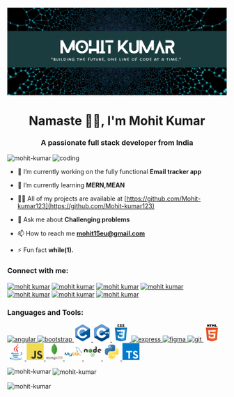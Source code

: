 ![logo](https://github.com/Mohit-kumar123/Mohit-kumar123/blob/main/IMG.png)
<h1 align="center">Namaste 🙏🏽, I'm Mohit Kumar</h1>
<h3 align="center">A passionate full stack developer from India</h3>
<img align="right" alt="coding" width="400" src="https://camo.githubusercontent.com/19db51af5f90f1b152bc0b9078f5fe97053955be5074f03f17019c70345bdcdb/68747470733a2f2f6d69726f2e6d656469756d2e636f6d2f6d61782f313336302f302a37513379765349765f7430696f4a2d5a2e676966">

<p align="left"> <img src="https://komarev.com/ghpvc/?username=mohit-kumar&label=Profile%20views&color=0e75b6&style=flat" alt="mohit-kumar" /> </p>

- 🔭 I’m currently working on the fully functional **Email tracker app**

- 🌱 I’m currently learning **MERN,MEAN**

- 👨‍💻 All of my projects are available at [https://github.com/Mohit-kumar123](https://github.com/Mohit-kumar123)

- 💬 Ask me about **Challenging problems**

- 📫 How to reach me **mohit15eu@gmail.com**

- ⚡ Fun fact **while(1).**

<h3 align="left">Connect with me:</h3>
<p align="left">
<a href="https://www.linkedin.com/in/mohit-kumar12/" target="blank"><img align="center" src="https://raw.githubusercontent.com/rahuldkjain/github-profile-readme-generator/master/src/images/icons/Social/linked-in-alt.svg" alt="mohit kumar" height="30" width="40" /></a>
<a href="https://stackoverflow.com/users/mohit kumar" target="blank"><img align="center" src="https://raw.githubusercontent.com/rahuldkjain/github-profile-readme-generator/master/src/images/icons/Social/stack-overflow.svg" alt="mohit kumar" height="30" width="40" /></a>
<a href="https://leetcode.com/Mohit-kumar123/" target="blank"><img align="center" src="https://raw.githubusercontent.com/rahuldkjain/github-profile-readme-generator/master/src/images/icons/Social/leet-code.svg" alt="mohit kumar" height="30" width="40" /></a>
<a href="https://www.codechef.com/users/mohit_8800" target="blank"><img align="center" src="https://encrypted-tbn0.gstatic.com/images?q=tbn:ANd9GcSmn5XbAfI-zooZ0V1R7L1mduFMIjJUgEhvkA&s" alt="mohit kumar" height="30" width="40" /></a>
<a href="https://codeforces.com/profile/mk0733922" target="blank"><img align="center" src="https://d1yjjnpx0p53s8.cloudfront.net/styles/logo-thumbnail/s3/062020/codeforces_logo.png?Qlx1_zCw.Q4T7PHPosbkLyNiBJQWX7GD&itok=6wPhjh1X" alt="mohit kumar" height="30" width="40" /></a>
<a href="https://www.geeksforgeeks.org/user/mohitkumar9989/" target="blank"><img align="center" src="https://media.geeksforgeeks.org/wp-content/cdn-uploads/gfg_200x200-min.png" alt="mohit kumar" height="30" width="40" /></a>
<a href="https://www.naukri.com/code360/profile/mohitkum" target="blank"><img align="center" src="https://files.codingninjas.in/ps-explore-home-address-11258.svg" alt="mohit kumar" height="30" width="40" /></a>


  
</p>

<h3 align="left">Languages and Tools:</h3>
<p align="left"> <a href="https://angular.io" target="_blank" rel="noreferrer"> <img src="https://angular.io/assets/images/logos/angular/angular.svg" alt="angular" width="40" height="40"/> </a> <a href="https://getbootstrap.com" target="_blank" rel="noreferrer"> <img src="https://e7.pngegg.com/pngimages/439/345/png-clipart-bootstrap-logo-thumbnail-tech-companies-thumbnail.png" alt="bootstrap" width="40" height="40"/> </a> <a href="https://www.cprogramming.com/" target="_blank" rel="noreferrer"> <img src="https://raw.githubusercontent.com/devicons/devicon/master/icons/c/c-original.svg" alt="c" width="40" height="40"/> </a> <a href="https://www.w3schools.com/cpp/" target="_blank" rel="noreferrer"> <img src="https://raw.githubusercontent.com/devicons/devicon/master/icons/cplusplus/cplusplus-original.svg" alt="cplusplus" width="40" height="40"/> </a> <a href="https://www.w3schools.com/css/" target="_blank" rel="noreferrer"> <img src="https://raw.githubusercontent.com/devicons/devicon/master/icons/css3/css3-original-wordmark.svg" alt="css3" width="40" height="40"/> </a> <a href="https://expressjs.com" target="_blank" rel="noreferrer"> <img src="https://img.icons8.com/nolan/512/express-js.png" alt="express" width="40" height="40"/> </a> <a href="https://www.figma.com/" target="_blank" rel="noreferrer"> <img src="https://www.vectorlogo.zone/logos/figma/figma-icon.svg" alt="figma" width="40" height="40"/> </a> <a href="https://git-scm.com/" target="_blank" rel="noreferrer"> <img src="https://www.vectorlogo.zone/logos/git-scm/git-scm-icon.svg" alt="git" width="40" height="40"/> </a> <a href="https://www.w3.org/html/" target="_blank" rel="noreferrer"> <img src="https://raw.githubusercontent.com/devicons/devicon/master/icons/html5/html5-original-wordmark.svg" alt="html5" width="40" height="40"/> </a> <a href="https://www.java.com" target="_blank" rel="noreferrer"> <img src="https://raw.githubusercontent.com/devicons/devicon/master/icons/java/java-original.svg" alt="java" width="40" height="40"/> </a> <a href="https://developer.mozilla.org/en-US/docs/Web/JavaScript" target="_blank" rel="noreferrer"> <img src="https://raw.githubusercontent.com/devicons/devicon/master/icons/javascript/javascript-original.svg" alt="javascript" width="40" height="40"/> </a> <a href="https://www.mongodb.com/" target="_blank" rel="noreferrer"> <img src="https://raw.githubusercontent.com/devicons/devicon/master/icons/mongodb/mongodb-original-wordmark.svg" alt="mongodb" width="40" height="40"/> </a> <a href="https://www.mysql.com/" target="_blank" rel="noreferrer"> <img src="https://raw.githubusercontent.com/devicons/devicon/master/icons/mysql/mysql-original-wordmark.svg" alt="mysql" width="40" height="40"/> </a> <a href="https://nodejs.org" target="_blank" rel="noreferrer"> <img src="https://raw.githubusercontent.com/devicons/devicon/master/icons/nodejs/nodejs-original-wordmark.svg" alt="nodejs" width="40" height="40"/> </a> <a href="https://www.python.org" target="_blank" rel="noreferrer"> <img src="https://raw.githubusercontent.com/devicons/devicon/master/icons/python/python-original.svg" alt="python" width="40" height="40"/> </a> <a href="https://www.typescriptlang.org/" target="_blank" rel="noreferrer"> <img src="https://raw.githubusercontent.com/devicons/devicon/master/icons/typescript/typescript-original.svg" alt="typescript" width="40" height="40"/> </a> </p>

<p><img align="left" src="https://github-readme-stats.vercel.app/api/top-langs?username=mohit-kumar&show_icons=true&locale=en&layout=compact" alt="mohit-kumar" /></p>

<p>&nbsp;<img align="center" src="https://github-readme-stats.vercel.app/api?username=mohit-kumar&show_icons=true&locale=en" alt="mohit-kumar" /></p>

<p><img align="center" src="https://github-readme-streak-stats.herokuapp.com/?user=mohit-kumar&" alt="mohit-kumar" /></p>
